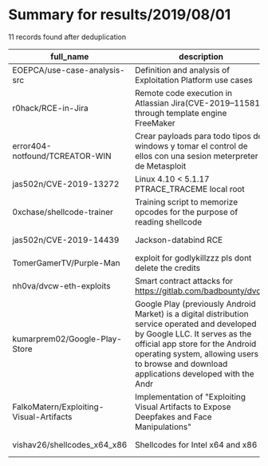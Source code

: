 
# Summary for results/2019/08/01
    
11 records found after deduplication

| full_name | description | html_url | matched_list | matched_count | pushed_at | size | stargazers_count | language | forks_count |
|-----------------------------------------|------------------------------------------------------------------------------------------------------------------------------------------------------------------------------------------------------------------------------------------------------------------|------------------------------------------------------------|---------------------------------------------|-----------------|---------------------------|--------|--------------------|------------------|---------------|
| EOEPCA/use-case-analysis-src | Definition and analysis of Exploitation Platform use cases | https://github.com/EOEPCA/use-case-analysis-src | ['exploit'] | 1 | 2019-08-01 16:59:24+00:00 | 10874 | 0 | CSS | 0 |
| r0hack/RCE-in-Jira | Remote code execution in Atlassian Jira(CVE-2019–11581) through template engine FreeMaker | https://github.com/r0hack/RCE-in-Jira | ['rce', 'remote code execution'] | 2 | 2019-08-01 12:25:40+00:00 | 12 | 5 | nan | 0 |
| error404-notfound/TCREATOR-WIN | Crear payloads para todo tipos de windows y tomar el control de ellos con una sesion meterpreter de Metasploit | https://github.com/error404-notfound/TCREATOR-WIN | ['metasploit module OR metasploit payload'] | 1 | 2019-08-01 17:07:03+00:00 | 1824 | 2 | Shell | 2 |
| jas502n/CVE-2019-13272 | Linux 4.10 < 5.1.17 PTRACE_TRACEME local root | https://github.com/jas502n/CVE-2019-13272 | ['cve-2'] | 1 | 2019-08-01 16:02:59+00:00 | 171 | 260 | C | 96 |
| 0xchase/shellcode-trainer | Training script to memorize opcodes for the purpose of reading shellcode | https://github.com/0xchase/shellcode-trainer | ['shellcode'] | 1 | 2019-08-01 18:44:57+00:00 | 8 | 0 | Python | 0 |
| jas502n/CVE-2019-14439 | Jackson-databind RCE | https://github.com/jas502n/CVE-2019-14439 | ['cve-2', 'rce'] | 2 | 2019-08-01 05:33:07+00:00 | 0 | 4 | | 2 |
| TomerGamerTV/Purple-Man | exploit for godlykillzzz pls dont delete the credits | https://github.com/TomerGamerTV/Purple-Man | ['exploit'] | 1 | 2019-08-01 14:39:33+00:00 | 1649 | 0 | C# | 0 |
| nh0va/dvcw-eth-exploits | Smart contract attacks for https://gitlab.com/badbounty/dvcw | https://github.com/nh0va/dvcw-eth-exploits | ['exploit'] | 1 | 2019-08-01 20:02:17+00:00 | 7 | 0 | Solidity | 0 |
| kumarprem02/Google-Play-Store | Google Play (previously Android Market) is a digital distribution service operated and developed by Google LLC. It serves as the official app store for the Android operating system, allowing users to browse and download applications developed with the Andr | https://github.com/kumarprem02/Google-Play-Store | ['exploit'] | 1 | 2019-08-01 15:11:47+00:00 | 11633 | 1 | Jupyter Notebook | 0 |
| FalkoMatern/Exploiting-Visual-Artifacts | Implementation of "Exploiting Visual Artifacts to Expose Deepfakes and Face Manipulations" | https://github.com/FalkoMatern/Exploiting-Visual-Artifacts | ['exploit'] | 1 | 2019-08-01 15:58:19+00:00 | 1662 | 16 | Python | 7 |
| vishav26/shellcodes_x64_x86 | Shellcodes for Intel x64 and x86 | https://github.com/vishav26/shellcodes_x64_x86 | ['shellcode'] | 1 | 2019-08-01 20:33:08+00:00 | 3 | 1 | Assembly | 0 |
